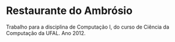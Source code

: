 # Restaurante do Ambrósio
Trabalho para a disciplina de Computação I, do curso de Ciência da Computação da UFAL. Ano 2012.

